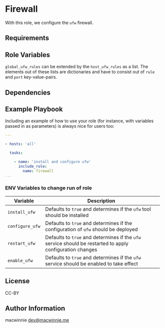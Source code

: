 # Firewall

With this role, we configure the `ufw` firewall.

## Requirements

## Role Variables

`global_ufw_rules` can be extended by the `host_ufw_rules` as a list. The elements out of these lists are dictionaries and have to consist out of `rule` and `port` key-value-pairs.

## Dependencies


## Example Playbook

Including an example of how to use your role (for instance, with variables passed in as parameters) is always nice for users too:

```yml
---

- hosts: 'all'

  tasks:

    - name: 'install and configure ufw'
      include_role:
        name: firewall
...
```

### ENV Variables to change run of role

| Variable        | Description |
| --------------- | ----------- |
| `install_ufw`   | Defaults to `true` and determines if the `ufw` tool should be installed |
| `configure_ufw` | Defaults to `true` and determines if the configuration of `ufw` should be deployed |
| `restart_ufw`   | Defaults to `true` and determines if the `ufw` service should be restarted to apply configuration changes |
| `enable_ufw`    | Defaults to `true` and determines if the `ufw` service should be enabled to take effect |

## License

CC-BY

## Author Information

macwinnie <dev@macwinnie.me>
